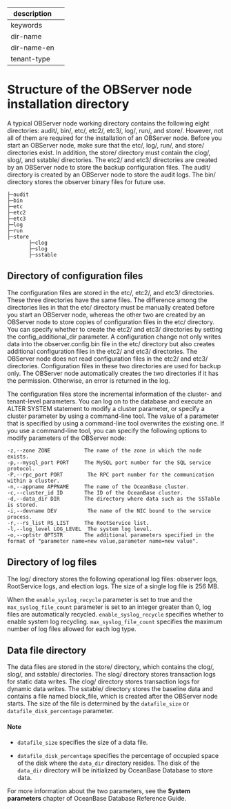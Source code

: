 |description||
|---|---|
|keywords||
|dir-name||
|dir-name-en||
|tenant-type||

# Structure of the OBServer node installation directory

A typical OBServer node working directory contains the following eight directories: audit/, bin/, etc/, etc2/, etc3/, log/, run/, and store/. However, not all of them are required for the installation of an OBServer node. Before you start an OBServer node, make sure that the etc/, log/, run/, and store/ directories exist. In addition, the store/ directory must contain the clog/, slog/, and sstable/ directories. The etc2/ and etc3/ directories are created by an OBServer node to store the backup configuration files. The audit/ directory is created by an OBServer node to store the audit logs. The bin/ directory stores the observer binary files for future use.

```shell
├─audit
├─bin
├─etc
├─etc2
├─etc3
├─log
├─run
├─store
       ├─clog
       ├─slog
       ├─sstable
```

## Directory of configuration files

The configuration files are stored in the etc/, etc2/, and etc3/ directories. These three directories have the same files. The difference among the directories lies in that the etc/ directory must be manually created before you start an OBServer node, whereas the other two are created by an OBServer node to store copies of configuration files in the etc/ directory. You can specify whether to create the etc2/ and etc3/ directories by setting the config_additional_dir parameter. A configuration change not only writes data into the observer.config.bin file in the etc/ directory but also creates additional configuration files in the etc2/ and etc3/ directories. The OBServer node does not read configuration files in the etc2/ and etc3/ directories. Configuration files in these two directories are used for backup only. The OBServer node automatically creates the two directories if it has the permission. Otherwise, an error is returned in the log.

The configuration files store the incremental information of the cluster- and tenant-level parameters. You can log on to the database and execute an ALTER SYSTEM statement to modify a cluster parameter, or specify a cluster parameter by using a command-line tool. The value of a parameter that is specified by using a command-line tool overwrites the existing one. If you use a command-line tool, you can specify the following options to modify parameters of the OBServer node:

```shell
-z,--zone ZONE           The name of the zone in which the node exists.
-p,--mysql_port PORT     The MySQL port number for the SQL service protocol.
-P,--rpc_port PORT        The RPC port number for the communication within a cluster.
-n,--appname APPNAME     The name of the OceanBase cluster.
-c,--cluster_id ID       The ID of the OceanBase cluster.
-d,--data_dir DIR        The directory where data such as the SSTable is stored.
-i,--devname DEV          The name of the NIC bound to the service process.
-r,--rs_list RS_LIST     The RootService list.
-l,--log_level LOG_LEVEL  The system log level.
-o,--optstr OPTSTR       The additional parameters specified in the format of "parameter name=new value,parameter name=new value".
```

## Directory of log files

The log/ directory stores the following operational log files: observer logs, RootService logs, and election logs. The size of a single log file is 256 MB.

When the `enable_syslog_recycle` parameter is set to true and the `max_syslog_file_count` parameter is set to an integer greater than 0, log files are automatically recycled. `enable_syslog_recycle` specifies whether to enable system log recycling. `max_syslog_file_count` specifies the maximum number of log files allowed for each log type.

## Data file directory

The data files are stored in the store/ directory, which contains the clog/, slog/, and sstable/ directories. The slog/ directory stores transaction logs for static data writes. The clog/ directory stores transaction logs for dynamic data writes. The sstable/ directory stores the baseline data and contains a file named block_file, which is created after the OBServer node starts. The size of the file is determined by the `datafile_size` or `datafile_disk_percentage` parameter.

  <main id="notice" type='explain'>
    <h4>Note</h4>
    <ul>
    <li>
    <p><code>datafile_size</code> specifies the size of a data file. </p>
    </li>
    <li>
    <p><code>datafile_disk_percentage</code> specifies the percentage of occupied space of the disk where the <code>data_dir</code> directory resides. The disk of the <code>data_dir</code> directory will be initialized by OceanBase Database to store data. </p>
    </li>
    </ul>
    <p>For more information about the two parameters, see the <strong>System parameters</strong> chapter of OceanBase Database Reference Guide. </p>
  </main>
